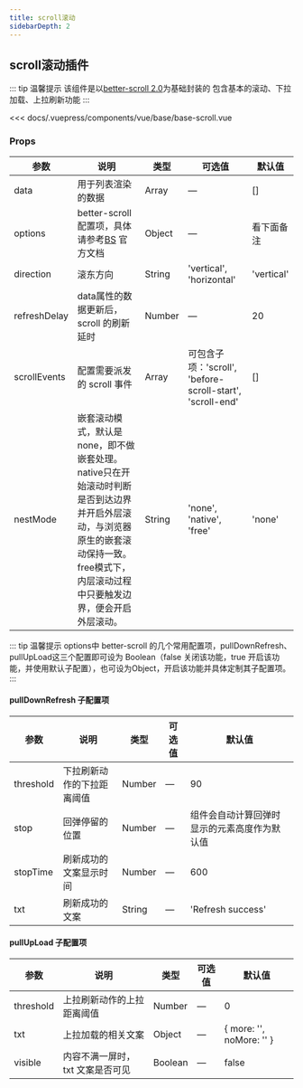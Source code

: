 ```yaml
---
title: scroll滚动                  
sidebarDepth: 2
---
```


## scroll滚动插件

::: tip  温馨提示
该组件是以[better-scroll 2.0](https://better-scroll.github.io/docs/zh-CN/)为基础封装的
包含基本的滚动、下拉加载、上拉刷新功能
:::

<component-block>

<<< docs/.vuepress/components/vue/base/base-scroll.vue

</component-block>

### Props

| 参数          | 说明            | 类型            | 可选值                 | 默认值   |
|-------------  |---------------- |---------------- |---------------------- |-------- |
| data    | 用于列表渲染的数据 | Array    | — | [] |
| options | better-scroll 配置项，具体请参考[BS](https://better-scroll.github.io/docs/zh-CN/guide/base-scroll-options.html) 官方文档 | Object    | — | 看下面备注 |
| direction | 滚东方向 | String    | 'vertical', 'horizontal' | 'vertical' |
| refreshDelay    | data属性的数据更新后，scroll 的刷新延时 | Number    | — | 20 |
| scrollEvents    | 配置需要派发的 scroll 事件 | Array    | 可包含子项：'scroll', 'before-scroll-start', 'scroll-end' | [] |
| nestMode    | 嵌套滚动模式，默认是none，即不做嵌套处理。native只在开始滚动时判断是否到达边界并开启外层滚动，与浏览器原生的嵌套滚动保持一致。free模式下，内层滚动过程中只要触发边界，便会开启外层滚动。 | String    | 'none', 'native', 'free' | 'none' |

::: tip  温馨提示
options中 better-scroll 的几个常用配置项，pullDownRefresh、pullUpLoad这三个配置即可设为 Boolean（false 关闭该功能，true 开启该功能，并使用默认子配置），也可设为Object，开启该功能并具体定制其子配置项。
:::

#### pullDownRefresh 子配置项

| 参数          | 说明            | 类型            | 可选值                 | 默认值   |
|-------------  |---------------- |---------------- |---------------------- |-------- |
| threshold    | 下拉刷新动作的下拉距离阈值 | Number    | — |90 |
| stop    | 回弹停留的位置 | Number    | — | 组件会自动计算回弹时显示的元素高度作为默认值 |
| stopTime    | 刷新成功的文案显示时间 | Number    | — | 600 |
| txt    | 刷新成功的文案 | String    | — | 'Refresh success' |

#### pullUpLoad 子配置项

| 参数          | 说明            | 类型            | 可选值                 | 默认值   |
|-------------  |---------------- |---------------- |---------------------- |-------- |
| threshold    | 上拉刷新动作的上拉距离阈值 | Number    | — |0 |
| txt    | 上拉加载的相关文案 | Object    | — | { more: '', noMore: '' } |
| visible    | 内容不满一屏时，txt 文案是否可见 | Boolean    | — | false |

